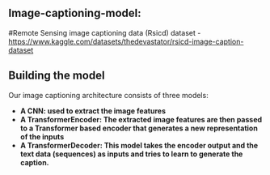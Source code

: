 ## Image-captioning-model:
#Remote Sensing image captioning data (Rsicd) dataset - https://www.kaggle.com/datasets/thedevastator/rsicd-image-caption-dataset

## Building the model
Our image captioning architecture consists of three models:

- **A CNN: used to extract the image features**
- **A TransformerEncoder: The extracted image features are then passed to a Transformer based encoder that generates a new representation of the inputs**
- **A TransformerDecoder: This model takes the encoder output and the text data (sequences) as inputs and tries to learn to generate the caption.**
